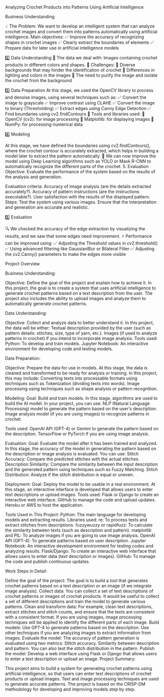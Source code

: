 Analyzing Crochet Products into Patterns Using Artificial Intelligence


Business Understanding

💡 The Problem:
We want to develop an intelligent system that can analyze crochet images and convert them into patterns automatically using artificial intelligence.
Main objectives:
✅ Improve the accuracy of recognizing shapes in crochet images
✅ Clearly extract the boundaries of elements
✅ Prepare data for later use in artificial intelligence models


2️⃣ Data Understanding
📸 The data we deal with:
Images containing crochet products in different colors and shapes.
👀 Challenges:
🔹 Diverse backgrounds that may hinder the identification of crochet
🔹 Differences in lighting and colors in the images
🔹 The need to purify the image and isolate the crochet from the background


3️⃣ Data Preparation
At this stage, we used the OpenCV library to process and denoise images, using several techniques such as:
✅ Convert the image to grayscale
✅ Improve contrast using CLAHE
✅ Convert the image to binary (Thresholding)
✅ Extract edges using Canny Edge Detection
✅ Find boundaries using cv2.findContours
📌 Tools and libraries used:
📌 OpenCV (cv2): for image processing
📌 Matplotlib: for displaying images
📌 NumPy: for processing numerical data


4️⃣ Modeling

At this stage, we have defined the boundaries using cv2.findContours(), where the crochet contour is accurately extracted, which helps in building a model later to extract the pattern automatically.
🔹 We can now improve the model using Deep Learning algorithms such as YOLO or Mask R-CNN to automatically recognize the different parts of the crochet.
5. Evaluation
Objective: Evaluate the performance of the system based on the results of the analysis and generation.


Evaluation criteria:
Accuracy of image analysis (are the details extracted accurately?).
Accuracy of pattern instructions (are the instructions executable?).
User satisfaction with the results of the displayed pattern.
Steps:
Test the system using various images.
Ensure that the interpretation and generation are accurate and realistic.

5️⃣ Evaluation

🔍 We checked the accuracy of the edge extraction by visualizing the results, and we saw that some edges need improvement.
⚡ Performance can be improved using:
✅ Adjusting the Threshold values ​​in cv2.threshold()
✅ Using advanced filtering like GaussianBlur or Bilateral Filter
✅ Adjusting the cv2.Canny() parameters to make the edges more visible



Project Overview

Business Understanding:

Objective: Define the goal of the project and explain how to achieve it.
In this project, the goal is to create a system that uses artificial intelligence to generate crochet patterns based on a text description from the user. The project also includes the ability to upload images and analyze them to automatically generate crochet patterns.

Data Understanding:

Objective: Collect and analyze data to better understand it.
In this project, the data will be either:
Textual description provided by the user (such as pattern details: stitches, size, type of yarn, etc.).
Images (if used to analyze patterns in crochet) if you intend to incorporate image analysis.
Tools used:
Python: To develop and train models.
Jupyter Notebook: An interactive environment for developing code and testing models.

Data Preparation:

Objective: Prepare the data for use in models.
At this stage, the data is cleaned and transformed to be ready for analysis or training. In this project, this may include:
Converting texts into processable formats using techniques such as Tokenization (dividing texts into words).
Image processing using techniques such as shape analysis or pattern recognition.

Modeling:
Goal: Build and train models.
In this stage, algorithms are used to build the AI model. In your project, you can use:
NLP (Natural Language Processing) model to generate the pattern based on the user's description.
Image analysis model (if you are using images) to recognize patterns in crochet.

Tools used:
OpenAI API (GPT-4) or Gemini to generate the pattern based on the description.
TensorFlow or PyTorch if you are using image analysis.

Evaluation:
Goal: Evaluate the model after it has been trained and analyzed.
In this stage, the accuracy of the model in generating the pattern based on the description or image analysis is evaluated.
You can use:
Stitch Accuracy: Compare the predicted stitches with the actual stitches.
Description Similarity: Compare the similarity between the input description and the generated pattern using techniques such as Fuzzy Matching.
Stitch Distribution: Analyze if the stitch distribution is equal or uneven.

Deployment:
Goal: Deploy the model to be usable in a real environment.
At this stage, an interactive interface is developed that allows users to enter text descriptions or upload images.
Tools used:
Flask or Django to create an interactive web interface.
GitHub to manage the code and upload updates.
Heroku or AWS to host the application.

Tools Used in This Project:
Python: The main language for developing models and extracting results.
Libraries used:
re: To process texts and extract stitches from descriptions.
fuzzywuzzy or rapidfuzz: To calculate the similarity between texts (such as description and pattern).
matplotlib and PIL: To analyze images if you are going to use image analysis.
OpenAI API (GPT-4): To generate patterns based on user description.
Jupyter Notebook: An interactive development environment for testing codes and analyzing results.
Flask/Django: To create an interactive web interface that allows users to enter data (text description or images).
GitHub: To manage the code and publish continuous updates.

Work Steps in Detail:

Define the goal of the project:
The goal is to build a tool that generates crochet patterns based on a text description or an image (if we integrate image analysis).
Collect data:
You can collect a set of text descriptions of crochet patterns or images of crochet products. It would be useful to collect a set of different descriptions and train the model to generate various patterns.
Clean and transform data:
For example, clean text descriptions, extract stitches and stitch counts, and ensure that the texts are consistent with a consistent format.
If you are using images, image processing techniques will be applied to identify the different parts of each image.
Build models:
Use GPT-4 to generate patterns based on the description.
Use other techniques if you are analyzing images to extract information from images.
Evaluate the model:
The accuracy of pattern generation is evaluated using two metrics:
Stitch accuracy.
Similarity between description and pattern.
You can also test the stitch distribution in the pattern.
Publish the model:
Develop a web interface using Flask or Django that allows users to enter a text description or upload an image.
Project Summary:

This project aims to build a system for generating crochet patterns using artificial intelligence, so that users can enter text descriptions of crochet products or upload images. Text and image processing techniques are used to generate accurate patterns. The project is based on the CRISP-DM methodology for developing and improving models step by step.
